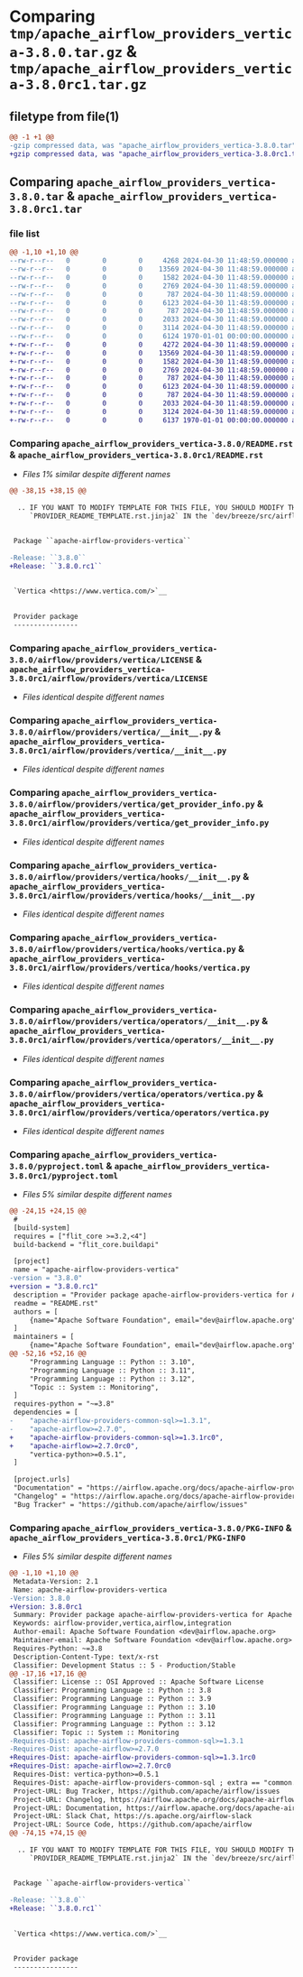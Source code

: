 # Comparing `tmp/apache_airflow_providers_vertica-3.8.0.tar.gz` & `tmp/apache_airflow_providers_vertica-3.8.0rc1.tar.gz`

## filetype from file(1)

```diff
@@ -1 +1 @@
-gzip compressed data, was "apache_airflow_providers_vertica-3.8.0.tar", last modified: Tue Apr 30 11:48:59 2024, max compression
+gzip compressed data, was "apache_airflow_providers_vertica-3.8.0rc1.tar", last modified: Tue Apr 30 11:48:59 2024, max compression
```

## Comparing `apache_airflow_providers_vertica-3.8.0.tar` & `apache_airflow_providers_vertica-3.8.0rc1.tar`

### file list

```diff
@@ -1,10 +1,10 @@
--rw-r--r--   0        0        0     4268 2024-04-30 11:48:59.000000 apache_airflow_providers_vertica-3.8.0/README.rst
--rw-r--r--   0        0        0    13569 2024-04-30 11:48:59.000000 apache_airflow_providers_vertica-3.8.0/airflow/providers/vertica/LICENSE
--rw-r--r--   0        0        0     1582 2024-04-30 11:48:59.000000 apache_airflow_providers_vertica-3.8.0/airflow/providers/vertica/__init__.py
--rw-r--r--   0        0        0     2769 2024-04-30 11:48:59.000000 apache_airflow_providers_vertica-3.8.0/airflow/providers/vertica/get_provider_info.py
--rw-r--r--   0        0        0      787 2024-04-30 11:48:59.000000 apache_airflow_providers_vertica-3.8.0/airflow/providers/vertica/hooks/__init__.py
--rw-r--r--   0        0        0     6123 2024-04-30 11:48:59.000000 apache_airflow_providers_vertica-3.8.0/airflow/providers/vertica/hooks/vertica.py
--rw-r--r--   0        0        0      787 2024-04-30 11:48:59.000000 apache_airflow_providers_vertica-3.8.0/airflow/providers/vertica/operators/__init__.py
--rw-r--r--   0        0        0     2033 2024-04-30 11:48:59.000000 apache_airflow_providers_vertica-3.8.0/airflow/providers/vertica/operators/vertica.py
--rw-r--r--   0        0        0     3114 2024-04-30 11:48:59.000000 apache_airflow_providers_vertica-3.8.0/pyproject.toml
--rw-r--r--   0        0        0     6124 1970-01-01 00:00:00.000000 apache_airflow_providers_vertica-3.8.0/PKG-INFO
+-rw-r--r--   0        0        0     4272 2024-04-30 11:48:59.000000 apache_airflow_providers_vertica-3.8.0rc1/README.rst
+-rw-r--r--   0        0        0    13569 2024-04-30 11:48:59.000000 apache_airflow_providers_vertica-3.8.0rc1/airflow/providers/vertica/LICENSE
+-rw-r--r--   0        0        0     1582 2024-04-30 11:48:59.000000 apache_airflow_providers_vertica-3.8.0rc1/airflow/providers/vertica/__init__.py
+-rw-r--r--   0        0        0     2769 2024-04-30 11:48:59.000000 apache_airflow_providers_vertica-3.8.0rc1/airflow/providers/vertica/get_provider_info.py
+-rw-r--r--   0        0        0      787 2024-04-30 11:48:59.000000 apache_airflow_providers_vertica-3.8.0rc1/airflow/providers/vertica/hooks/__init__.py
+-rw-r--r--   0        0        0     6123 2024-04-30 11:48:59.000000 apache_airflow_providers_vertica-3.8.0rc1/airflow/providers/vertica/hooks/vertica.py
+-rw-r--r--   0        0        0      787 2024-04-30 11:48:59.000000 apache_airflow_providers_vertica-3.8.0rc1/airflow/providers/vertica/operators/__init__.py
+-rw-r--r--   0        0        0     2033 2024-04-30 11:48:59.000000 apache_airflow_providers_vertica-3.8.0rc1/airflow/providers/vertica/operators/vertica.py
+-rw-r--r--   0        0        0     3124 2024-04-30 11:48:59.000000 apache_airflow_providers_vertica-3.8.0rc1/pyproject.toml
+-rw-r--r--   0        0        0     6137 1970-01-01 00:00:00.000000 apache_airflow_providers_vertica-3.8.0rc1/PKG-INFO
```

### Comparing `apache_airflow_providers_vertica-3.8.0/README.rst` & `apache_airflow_providers_vertica-3.8.0rc1/README.rst`

 * *Files 1% similar despite different names*

```diff
@@ -38,15 +38,15 @@
 
  .. IF YOU WANT TO MODIFY TEMPLATE FOR THIS FILE, YOU SHOULD MODIFY THE TEMPLATE
     `PROVIDER_README_TEMPLATE.rst.jinja2` IN the `dev/breeze/src/airflow_breeze/templates` DIRECTORY
 
 
 Package ``apache-airflow-providers-vertica``
 
-Release: ``3.8.0``
+Release: ``3.8.0.rc1``
 
 
 `Vertica <https://www.vertica.com/>`__
 
 
 Provider package
 ----------------
```

### Comparing `apache_airflow_providers_vertica-3.8.0/airflow/providers/vertica/LICENSE` & `apache_airflow_providers_vertica-3.8.0rc1/airflow/providers/vertica/LICENSE`

 * *Files identical despite different names*

### Comparing `apache_airflow_providers_vertica-3.8.0/airflow/providers/vertica/__init__.py` & `apache_airflow_providers_vertica-3.8.0rc1/airflow/providers/vertica/__init__.py`

 * *Files identical despite different names*

### Comparing `apache_airflow_providers_vertica-3.8.0/airflow/providers/vertica/get_provider_info.py` & `apache_airflow_providers_vertica-3.8.0rc1/airflow/providers/vertica/get_provider_info.py`

 * *Files identical despite different names*

### Comparing `apache_airflow_providers_vertica-3.8.0/airflow/providers/vertica/hooks/__init__.py` & `apache_airflow_providers_vertica-3.8.0rc1/airflow/providers/vertica/hooks/__init__.py`

 * *Files identical despite different names*

### Comparing `apache_airflow_providers_vertica-3.8.0/airflow/providers/vertica/hooks/vertica.py` & `apache_airflow_providers_vertica-3.8.0rc1/airflow/providers/vertica/hooks/vertica.py`

 * *Files identical despite different names*

### Comparing `apache_airflow_providers_vertica-3.8.0/airflow/providers/vertica/operators/__init__.py` & `apache_airflow_providers_vertica-3.8.0rc1/airflow/providers/vertica/operators/__init__.py`

 * *Files identical despite different names*

### Comparing `apache_airflow_providers_vertica-3.8.0/airflow/providers/vertica/operators/vertica.py` & `apache_airflow_providers_vertica-3.8.0rc1/airflow/providers/vertica/operators/vertica.py`

 * *Files identical despite different names*

### Comparing `apache_airflow_providers_vertica-3.8.0/pyproject.toml` & `apache_airflow_providers_vertica-3.8.0rc1/pyproject.toml`

 * *Files 5% similar despite different names*

```diff
@@ -24,15 +24,15 @@
 #
 [build-system]
 requires = ["flit_core >=3.2,<4"]
 build-backend = "flit_core.buildapi"
 
 [project]
 name = "apache-airflow-providers-vertica"
-version = "3.8.0"
+version = "3.8.0.rc1"
 description = "Provider package apache-airflow-providers-vertica for Apache Airflow"
 readme = "README.rst"
 authors = [
     {name="Apache Software Foundation", email="dev@airflow.apache.org"},
 ]
 maintainers = [
     {name="Apache Software Foundation", email="dev@airflow.apache.org"},
@@ -52,16 +52,16 @@
     "Programming Language :: Python :: 3.10",
     "Programming Language :: Python :: 3.11",
     "Programming Language :: Python :: 3.12",
     "Topic :: System :: Monitoring",
 ]
 requires-python = "~=3.8"
 dependencies = [
-    "apache-airflow-providers-common-sql>=1.3.1",
-    "apache-airflow>=2.7.0",
+    "apache-airflow-providers-common-sql>=1.3.1rc0",
+    "apache-airflow>=2.7.0rc0",
     "vertica-python>=0.5.1",
 ]
 
 [project.urls]
 "Documentation" = "https://airflow.apache.org/docs/apache-airflow-providers-vertica/3.8.0"
 "Changelog" = "https://airflow.apache.org/docs/apache-airflow-providers-vertica/3.8.0/changelog.html"
 "Bug Tracker" = "https://github.com/apache/airflow/issues"
```

### Comparing `apache_airflow_providers_vertica-3.8.0/PKG-INFO` & `apache_airflow_providers_vertica-3.8.0rc1/PKG-INFO`

 * *Files 5% similar despite different names*

```diff
@@ -1,10 +1,10 @@
 Metadata-Version: 2.1
 Name: apache-airflow-providers-vertica
-Version: 3.8.0
+Version: 3.8.0rc1
 Summary: Provider package apache-airflow-providers-vertica for Apache Airflow
 Keywords: airflow-provider,vertica,airflow,integration
 Author-email: Apache Software Foundation <dev@airflow.apache.org>
 Maintainer-email: Apache Software Foundation <dev@airflow.apache.org>
 Requires-Python: ~=3.8
 Description-Content-Type: text/x-rst
 Classifier: Development Status :: 5 - Production/Stable
@@ -17,16 +17,16 @@
 Classifier: License :: OSI Approved :: Apache Software License
 Classifier: Programming Language :: Python :: 3.8
 Classifier: Programming Language :: Python :: 3.9
 Classifier: Programming Language :: Python :: 3.10
 Classifier: Programming Language :: Python :: 3.11
 Classifier: Programming Language :: Python :: 3.12
 Classifier: Topic :: System :: Monitoring
-Requires-Dist: apache-airflow-providers-common-sql>=1.3.1
-Requires-Dist: apache-airflow>=2.7.0
+Requires-Dist: apache-airflow-providers-common-sql>=1.3.1rc0
+Requires-Dist: apache-airflow>=2.7.0rc0
 Requires-Dist: vertica-python>=0.5.1
 Requires-Dist: apache-airflow-providers-common-sql ; extra == "common.sql"
 Project-URL: Bug Tracker, https://github.com/apache/airflow/issues
 Project-URL: Changelog, https://airflow.apache.org/docs/apache-airflow-providers-vertica/3.8.0/changelog.html
 Project-URL: Documentation, https://airflow.apache.org/docs/apache-airflow-providers-vertica/3.8.0
 Project-URL: Slack Chat, https://s.apache.org/airflow-slack
 Project-URL: Source Code, https://github.com/apache/airflow
@@ -74,15 +74,15 @@
 
  .. IF YOU WANT TO MODIFY TEMPLATE FOR THIS FILE, YOU SHOULD MODIFY THE TEMPLATE
     `PROVIDER_README_TEMPLATE.rst.jinja2` IN the `dev/breeze/src/airflow_breeze/templates` DIRECTORY
 
 
 Package ``apache-airflow-providers-vertica``
 
-Release: ``3.8.0``
+Release: ``3.8.0.rc1``
 
 
 `Vertica <https://www.vertica.com/>`__
 
 
 Provider package
 ----------------
```


